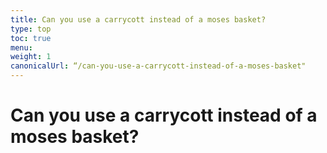 ```yaml
---
title: Can you use a carrycott instead of a moses basket?
type: top
toc: true
menu:
weight: 1
canonicalUrl: “/can-you-use-a-carrycott-instead-of-a-moses-basket"
---
```


# Can you use a carrycott instead of a moses basket?
